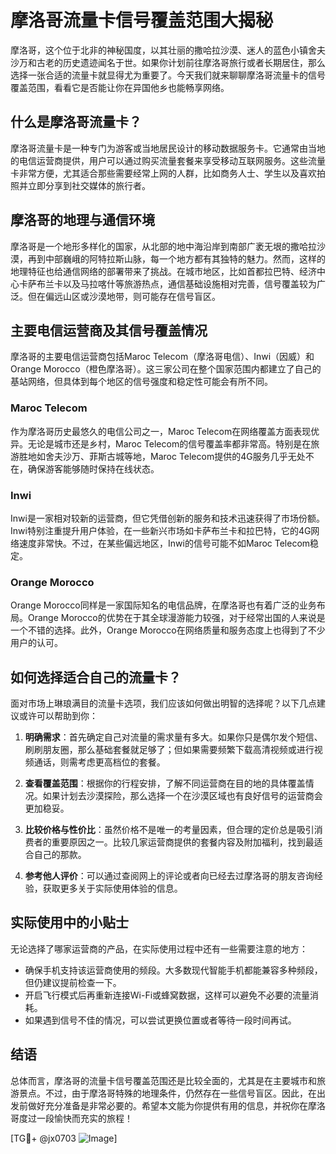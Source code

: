 # 摩洛哥流量卡信号覆盖范围大揭秘

摩洛哥，这个位于北非的神秘国度，以其壮丽的撒哈拉沙漠、迷人的蓝色小镇舍夫沙万和古老的历史遗迹闻名于世。如果你计划前往摩洛哥旅行或者长期居住，那么选择一张合适的流量卡就显得尤为重要了。今天我们就来聊聊摩洛哥流量卡的信号覆盖范围，看看它是否能让你在异国他乡也能畅享网络。

## 什么是摩洛哥流量卡？

摩洛哥流量卡是一种专门为游客或当地居民设计的移动数据服务卡。它通常由当地的电信运营商提供，用户可以通过购买流量套餐来享受移动互联网服务。这些流量卡非常方便，尤其适合那些需要经常上网的人群，比如商务人士、学生以及喜欢拍照并立即分享到社交媒体的旅行者。

## 摩洛哥的地理与通信环境

摩洛哥是一个地形多样化的国家，从北部的地中海沿岸到南部广袤无垠的撒哈拉沙漠，再到中部巍峨的阿特拉斯山脉，每一个地方都有其独特的魅力。然而，这样的地理特征也给通信网络的部署带来了挑战。在城市地区，比如首都拉巴特、经济中心卡萨布兰卡以及马拉喀什等旅游热点，通信基础设施相对完善，信号覆盖较为广泛。但在偏远山区或沙漠地带，则可能存在信号盲区。

## 主要电信运营商及其信号覆盖情况

摩洛哥的主要电信运营商包括Maroc Telecom（摩洛哥电信）、Inwi（因威）和Orange Morocco（橙色摩洛哥）。这三家公司在整个国家范围内都建立了自己的基站网络，但具体到每个地区的信号强度和稳定性可能会有所不同。

### Maroc Telecom

作为摩洛哥历史最悠久的电信公司之一，Maroc Telecom在网络覆盖方面表现优异。无论是城市还是乡村，Maroc Telecom的信号覆盖率都非常高。特别是在旅游胜地如舍夫沙万、菲斯古城等地，Maroc Telecom提供的4G服务几乎无处不在，确保游客能够随时保持在线状态。

### Inwi

Inwi是一家相对较新的运营商，但它凭借创新的服务和技术迅速获得了市场份额。Inwi特别注重提升用户体验，在一些新兴市场如卡萨布兰卡和拉巴特，它的4G网络速度非常快。不过，在某些偏远地区，Inwi的信号可能不如Maroc Telecom稳定。

### Orange Morocco

Orange Morocco同样是一家国际知名的电信品牌，在摩洛哥也有着广泛的业务布局。Orange Morocco的优势在于其全球漫游能力较强，对于经常出国的人来说是一个不错的选择。此外，Orange Morocco在网络质量和服务态度上也得到了不少用户的认可。

## 如何选择适合自己的流量卡？

面对市场上琳琅满目的流量卡选项，我们应该如何做出明智的选择呢？以下几点建议或许可以帮助到你：

1. **明确需求**：首先确定自己对流量的需求量有多大。如果你只是偶尔发个短信、刷刷朋友圈，那么基础套餐就足够了；但如果需要频繁下载高清视频或进行视频通话，则需考虑更高档位的套餐。
   
2. **查看覆盖范围**：根据你的行程安排，了解不同运营商在目的地的具体覆盖情况。如果计划去沙漠探险，那么选择一个在沙漠区域也有良好信号的运营商会更加稳妥。

3. **比较价格与性价比**：虽然价格不是唯一的考量因素，但合理的定价总是吸引消费者的重要原因之一。比较几家运营商提供的套餐内容及附加福利，找到最适合自己的那款。

4. **参考他人评价**：可以通过查阅网上的评论或者向已经去过摩洛哥的朋友咨询经验，获取更多关于实际使用体验的信息。

## 实际使用中的小贴士

无论选择了哪家运营商的产品，在实际使用过程中还有一些需要注意的地方：

- 确保手机支持该运营商使用的频段。大多数现代智能手机都能兼容多种频段，但仍建议提前检查一下。
- 开启飞行模式后再重新连接Wi-Fi或蜂窝数据，这样可以避免不必要的流量消耗。
- 如果遇到信号不佳的情况，可以尝试更换位置或者等待一段时间再试。

## 结语

总体而言，摩洛哥的流量卡信号覆盖范围还是比较全面的，尤其是在主要城市和旅游景点。不过，由于摩洛哥特殊的地理条件，仍然存在一些信号盲区。因此，在出发前做好充分准备是非常必要的。希望本文能为你提供有用的信息，并祝你在摩洛哥度过一段愉快而充实的旅程！

[TG💪+ @jx0703 ![Image](https://github.com/user-attachments/assets/dbca1d08-cadb-493c-b0ec-ad6f7a83f270)]